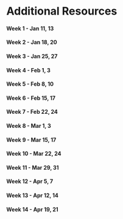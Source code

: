 # Additional Resources

#### Week 1 - Jan 11, 13

#### Week 2 - Jan 18, 20

#### Week 3 - Jan 25, 27

#### Week 4 - Feb 1, 3


#### Week 5 - Feb 8, 10

#### Week 6 - Feb 15, 17


#### Week 7 - Feb 22, 24


#### Week 8 - Mar 1, 3

#### Week 9 - Mar 15, 17

#### Week 10 - Mar 22, 24

#### Week 11 - Mar 29, 31

#### Week 12 - Apr 5, 7

#### Week 13 - Apr 12, 14

#### Week 14 - Apr 19, 21
